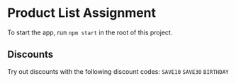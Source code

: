 # Product List Assignment

To start the app, run `npm start` in the root of this project.

## Discounts

Try out discounts with the following discount codes:
`SAVE10`
`SAVE30`
`BIRTHDAY`
